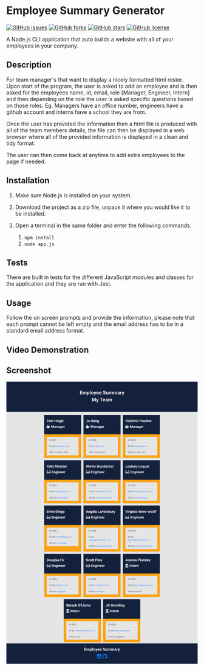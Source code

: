# Employee Summary Generator

[![GitHub issues](https://img.shields.io/github/issues/Conanas/employee-summary)](https://github.com/Conanas/employee-summary/issues) [![GitHub forks](https://img.shields.io/github/forks/Conanas/employee-summary)](https://github.com/Conanas/employee-summary/network) [![GitHub stars](https://img.shields.io/github/stars/Conanas/employee-summary)](https://github.com/Conanas/employee-summary/stargazers) [![GitHub license](https://img.shields.io/github/license/Conanas/employee-summary)](https://github.com/Conanas/employee-summary/blob/main/LICENSE)

A Node.js CLI application that auto builds a website with all of your employees in your company.

## Description

For team manager's that want to display a nicely formatted html roster. Upon start of the program, the user is asked to add an employee and is then asked for the employees name, id, email, role [Manager, Engineer, Intern] and then depending on the role the user is asked specific questions based on those roles. Eg. Managers have an office number, engineers have a github account and interns have a school they are from.

Once the user has provided the information then a html file is produced with all of the team members details, the file can then be displayed in a web browser where all of the provided information is displayed in a clean and tidy format.

The user can then come back at anytime to add extra employees to the page if needed. 

## Installation

1. Make sure Node.js is installed on your system.

2. Download the project as a zip file, unpack it where you would like it to be installed.

3. Open a terminal in the same folder and enter the following commands.

    1. `npm install`
    2. `node app.js`

## Tests

There are built in tests for the different JavaScript modules and classes for the application and they are run with Jest.

## Usage

Follow the on screen prompts and provide the information, please note that each prompt cannot be left empty and the email address has to be in a standard email address format.

## Video Demonstration



## Screenshot

![Team Roster](assets\screenshots\team-roster.png "Team Roster")